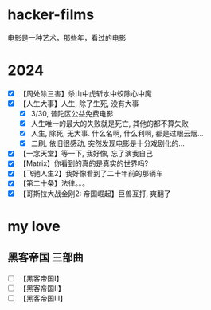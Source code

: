 # hacker-films
电影是一种艺术，那些年，看过的电影
# 2024
- [x] 【周处除三害】杀山中虎斩水中蛟除心中魔
- [x] 【人生大事】人生, 除了生死, 没有大事
  - [x] 3/30, 普陀区公益免费电影
  - [x] 人生唯一的最大的失败就是死亡, 其他的都不算失败
  - [x] 人生, 除死, 无大事. 什么名啊, 什么利啊, 都是过眼云烟...
  - [x] 二刷, 依旧很感动, 突然发现电影是十分戏剧化的... 
- [x] 【一念天堂】等一下, 我好像, 忘了演我自己
- [x] 【Matrix】你看到的真的是真实的世界吗?
- [x] 【飞驰人生2】我好像看到了二十年前的那辆车
- [x] 【第二十条】法律。。。
- [x] 【哥斯拉大战金刚2: 帝国崛起】巨兽互打, 爽翻了
# my love
## 黑客帝国 三部曲
- [ ] 【黑客帝国I】
- [ ] 【黑客帝国II】
- [ ] 【黑客帝国III】
